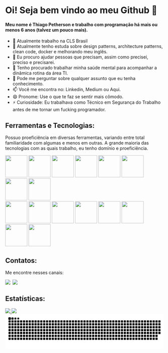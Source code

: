 # Oi! Seja bem vindo ao meu Github 👋
#### Meu nome é Thiago Petherson e trabalho com programação há mais ou menos 6 anos (talvez um pouco mais).

<!--
**thiagopetherson/ThiagoPetherson** is a ✨ _special_ ✨ repository because its `README.md` (this file) appears on your GitHub profile.
-->

- 🔭 Atualmente trabalho na CLS Brasil
- 🌱 Atualmente tenho estuda sobre design patterns, architecture patterns, clean code, docker e melhorando meu inglês.
- 👯 Eu procuro ajudar pessoas que precisam, assim como precisei, preciso e precisarei.
- 🤔 Tenho procurado trabalhar minha saúde mental para acompanhar a dinâmica rotina da área TI.
- 💬 Pode me perguntar sobre qualquer assunto que eu tenha conhecimento.
- 📫 Você me encontra no: Linkedin, Medium ou Aqui.
- 😄 Pronome: Use o que te faz se sentir mais cômodo.
- ⚡ Curiosidade: Eu trabalhava como Técnico em Segurança do Trabalho antes de me tornar um fucking programador.

## Ferramentas e Tecnologias:
Possuo proeficiência em diversas ferramentas, variando entre total familiaridade com algumas e menos em outras. A grande maioria das tecnologias com as quais trabalho, eu tenho domínio e proeficiência.<br>

<div>
<img loading="lazy" src="https://cdn.jsdelivr.net/gh/devicons/devicon/icons/html5/html5-original.svg" width="70" height="70"/> <img loading="lazy" src="https://cdn.jsdelivr.net/gh/devicons/devicon/icons/css3/css3-original.svg" width="70" height="70"/> <img loading="lazy" src="https://cdn.jsdelivr.net/gh/devicons/devicon/icons/sass/sass-original.svg" width="70" height="70"/> <img loading="lazy" src="https://cdn.jsdelivr.net/gh/devicons/devicon/icons/bootstrap/bootstrap-original.svg" width="70" height="70"/> <img loading="lazy" src="https://cdn.jsdelivr.net/gh/devicons/devicon/icons/php/php-original.svg" width="70" height="70"/> <img loading="lazy" src="https://cdn.jsdelivr.net/gh/devicons/devicon/icons/laravel/laravel-original.svg" width="70" height="70"/> <img loading="lazy" src="https://cdn.jsdelivr.net/gh/devicons/devicon/icons/javascript/javascript-original.svg" width="70" height="70"/> <img loading="lazy" src="https://cdn.jsdelivr.net/gh/devicons/devicon/icons/vuejs/vuejs-original.svg" width="70" height="70"/> 
</div>

<div>
<img loading="lazy" src="https://cdn.jsdelivr.net/gh/devicons/devicon/icons/quasar/quasar-original.svg" width="70" height="70"/> <img loading="lazy" src="https://cdn.jsdelivr.net/gh/devicons/devicon/icons/nuxtjs/nuxtjs-original.svg" width="70" height="70"/> <img loading="lazy" src="https://cdn.jsdelivr.net/gh/devicons/devicon/icons/jquery/jquery-original.svg" width="70" height="70"/> <img loading="lazy" src="https://cdn.jsdelivr.net/gh/devicons/devicon/icons/knockout/knockout-plain-wordmark.svg" width="70" height="70"/> <img loading="lazy" src="https://cdn.jsdelivr.net/gh/devicons/devicon/icons/mysql/mysql-original.svg" width="70" height="70"/> <img loading="lazy" src="https://cdn.jsdelivr.net/gh/devicons/devicon/icons/mongodb/mongodb-original.svg" width="70" height="70"/> <img loading="lazy" src="https://cdn.jsdelivr.net/gh/devicons/devicon/icons/firebase/firebase-original.svg" width="70" height="70"/> <img loading="lazy" src="https://cdn.jsdelivr.net/gh/devicons/devicon/icons/wordpress/wordpress-original.svg" width="70" height="70"/>
</div>

## Contatos:
Me encontre nesses canais:<br>

<div>
<a href="https://www.linkedin.com/in/thiago-petherson-21b7b6193/" target="_blank"><img loading="lazy" src="https://img.shields.io/badge/-LinkedIn-%230077B5?style=for-the-badge&logo=linkedin&logoColor=white" target="_blank"></a>   
<a href="https://medium.com/@thiagopetherson" target="_blank" style="margin-left: 3px;"><img loading="lazy" src="https://img.shields.io/badge/-Medium-%23000000?style=for-the-badge&logo=medium&logoColor=white" target="_blank"></a>   
</div>

## Estatísticas:

<div>
<a href="https://github.com/thiagopetherson">
<img loading="lazy" height="180em" src="https://github-readme-stats.vercel.app/api/top-langs/?username=thiagopetherson&layout=compact&langs_count=7&theme=dark"/>
<img loading="lazy" height="180em" src="https://github-readme-stats.vercel.app/api?username=thiagopetherson&show_icons=true&theme=dark&include_all_commits=true&count_private=true"/>
</div>

<picture>
  <source media="(prefers-color-scheme: dark)" srcset="https://raw.githubusercontent.com/thiagopetherson/thiagopetherson/output/github-contribution-grid-snake-dark.svg">
  <source media="(prefers-color-scheme: light)" srcset="https://raw.githubusercontent.com/thiagopetherson/thiagopetherson/output/github-contribution-grid-snake.svg">
  <img alt="github contribution grid snake animation" src="https://raw.githubusercontent.com/thiagopetherson/thiagopetherson/output/github-contribution-grid-snake.svg">
</picture>
